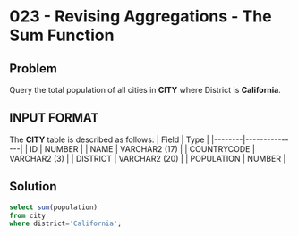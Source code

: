 # 023 - Revising Aggregations - The Sum Function
## Problem

Query the total population of all cities in **CITY** where District is **California**.

## INPUT FORMAT

The **CITY** table is described as follows:
| Field	 | Type          |
|--------|---------------|
| ID	   | NUMBER        |
| NAME	 | VARCHAR2 (17) |
| COUNTRYCODE	 | VARCHAR2 (3)  |
| DISTRICT	 | VARCHAR2 (20)         |
| POPULATION | NUMBER        |

## Solution
```sql
select sum(population)
from city
where district='California';
```
